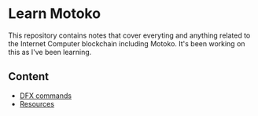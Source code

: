 # Learn Motoko 

This repository contains notes that cover everyting and anything related to the Internet Computer blockchain including Motoko. It's been working on this as I've been learning.

## Content
- [DFX commands](dfx.md)
- [Resources](resources.md)


